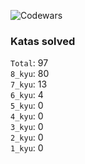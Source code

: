 ![Codewars](https://www.codewars.com/users/PheRum/badges/large)

### Katas solved

`Total`: 97 \
`8_kyu`: 80 \
`7_kyu`: 13 \
`6_kyu`: 4 \
`5_kyu`: 0 \
`4_kyu`: 0 \
`3_kyu`: 0 \
`2_kyu`: 0 \
`1_kyu`: 0
